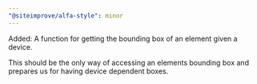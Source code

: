 ```yaml
---
"@siteimprove/alfa-style": minor
---
```


Added: A function for getting the bounding box of an element given a device.

This should be the only way of accessing an elements bounding box and prepares us for having device dependent boxes.
